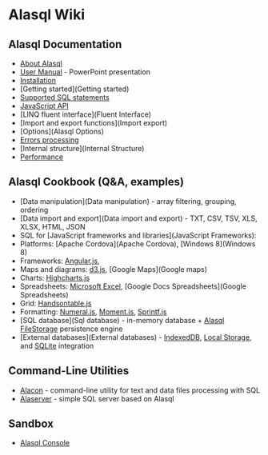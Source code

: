 # Alasql Wiki

## Alasql Documentation
* [About Alasql](About)
* [User Manual](http://www.slideshare.net/AndreyGershun/alasql-manual-141220-1) - PowerPoint presentation
* [Installation](Installation)
* [Getting started](Getting started)
* [Supported SQL statements](Sql)
* [JavaScript API](Api)
* [LINQ fluent interface](Fluent Interface)
* [Import and export functions](Import export)
* [Options](Alasql Options)
* [Errors processing](Errors)
* [Internal structure](Internal Structure)
* [Performance](Performance)

## Alasql Cookbook (Q&A, examples)
* [Data manipulation](Data manipulation) - array filtering, grouping, ordering
* [Data import and export](Data import and export) - TXT, CSV, TSV, XLS, XLSX, HTML, JSON 
* SQL for [JavaScript frameworks and libraries](JavaScript Frameworks):
 * Platforms: [Apache Cordova](Apache Cordova), [Windows 8](Windows 8)
 * Frameworks: [Angular.js](Angular.js), 
 * Maps and diagrams: [d3.js](d3.js), [Google Maps](Google maps)
 * Charts: [Highcharts.js](Highcharts.js) 
 * Spreadsheets: [Microsoft Excel](XLSX), [Google Docs Spreadsheets](Google Spreadsheets) 
 * Grid: [Handsontable.js](Handsontable.js)
 * Formatting: [Numeral.js](Numeral.js), [Moment.js](Moment.js), [Sprintf.js](Sprintf.hs)
* [SQL database](Sql database) - in-memory database + [Alasql FileStorage](FileStorage) persistence engine
* [External databases](External databases) - [IndexedDB](IndexedDB), [Local Storage](LocalStorage), and [SQLite](SQLite) integration

## Command-Line Utilities
* [Alacon](Alacon) - command-line utility for text and data files processing with SQL
* [Alaserver](Alaserver) - simple SQL server based on Alasql

## Sandbox
* [Alasql Console](http://alasql.org/console/alaconsole.html)
